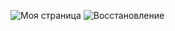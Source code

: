 


![Моя страница](https://github.com/Nachyn/PageN/raw/master/Pagen/Content/img/PageN-MyPage.PNG)
![Восстановление](https://github.com/Nachyn/PageN/raw/master/Pagen/Content/img/PageN-Restore.PNG)
